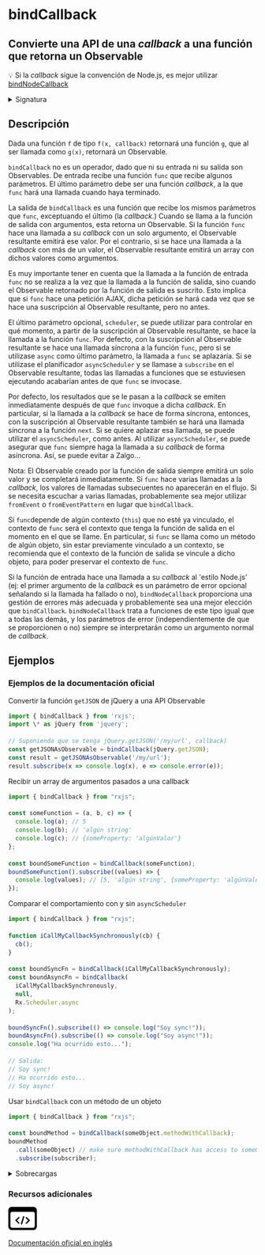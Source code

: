 # bindCallback

## Convierte una API de una _callback_ a una función que retorna un Observable

💡 Si la _callback_ sigue la convención de Node.js, es mejor utilizar [bindNodeCallback](../../../operators/creation/bindNodeCallback/)

<details>

<summary>Signatura</summary>

#### Firma

`bindCallback<T>(callbackFunc: Function, resultSelector?: Function | SchedulerLike, scheduler?: SchedulerLike): (...args: any[]) => Observable<T>`

#### Parámetros

#### Retorna

`(...args: any[]) => Observable<T>`: Una función que returna un Observable que emite los mismos valores que devolvería la _callback_.

</details>

## Descripción

Dada una función `f` de tipo `f(x, callback)` retornará una función `g`, que al ser llamada como `g(x)`, retornará un Observable.

`bindCallback` no es un operador, dado que ni su entrada ni su salida son Observables. De entrada recibe una función `func` que recibe algunos parámetros. El último parámetro debe ser una función _callback_, a la que `func` hará una llamada cuando haya terminado.

La salida de `bindCallback` es una función que recibe los mismos parámetros que `func`, exceptuando el último (la _callback_.) Cuando se llama a la función de salida con argumentos, esta retorna un Observable. Si la función `func` hace una llamada a su _callback_ con un solo argumento, el Observable resultante emitirá ese valor. Por el contrario, si se hace una llamada a la _callback_ con más de un valor, el Observable resultante emitirá un array con dichos valores como argumentos.

Es muy importante tener en cuenta que la llamada a la función de entrada `func` no se realiza a la vez que la llamada a la función de salida, sino cuando el Observable retornado por la función de salida es suscrito. Esto implica que si `func` hace una petición AJAX, dicha petición se hará cada vez que se hace una suscripción al Observable resultante, pero no antes.

El último parámetro opcional, `scheduler`, se puede utilizar para controlar en qué momento, a partir de la suscripción al Observable resultante, se hace la llamada a la función `func`. Por defecto, con la suscripción al Observable resultante se hace una llamada síncrona a la función `func`, pero si se utilizase `async` como último parámetro, la llamada a `func` se aplazaría. Si se utilizase el planificador `asyncScheduler` y se llamase a `subscribe` en el Observable resultante, todas las llamadas a funciones que se estuviesen ejecutando acabarían antes de que `func` se invocase.

Por defecto, los resultados que se le pasan a la _callback_ se emiten inmediatamente después de que `func` invoque a dicha _callback_. En particular, si la llamada a la _callback_ se hace de forma síncrona, entonces, con la suscripción al Observable resultante también se hará una llamada síncrona a la función `next`. Si se quiere aplazar esa llamada, se puede utilizar el `asyncScheduler`, como antes. Al utilizar `asyncScheduler`, se puede asegurar que `func` siempre haga la llamada a su _callback_ de forma asíncrona. Así, se puede evitar a Zalgo...

Nota: El Observable creado por la función de salida siempre emitirá un solo valor y se completará inmediatamente. Si `func` hace varias llamadas a la _callback_, los valores de llamadas subsecuentes no aparecerán en el flujo. Si se necesita escuchar a varias llamadas, probablemente sea mejor utilizar `fromEvent` o `fromEventPattern` en lugar que `bindCallback`.

Si `func`depende de algún contexto (`this`) que no esté ya vinculado, el contexto de `func` será el contexto que tenga la función de salida en el momento en el que se llame. En particular, si `func` se llama como un método de algún objeto, sin estar previamente vinculado a un contexto, se recomienda que el contexto de la función de salida se vincule a dicho objeto, para poder preservar el contexto de `func`.

Si la función de entrada hace una llamada a su _callback_ al 'estilo Node.js' (ej: el primer argumento de la _callback_ es un parámetro de error opcional señalando si la llamada ha fallado o no), `bindNodeCallback` proporciona una gestión de errores más adecuada y probablemente sea una mejor elección que `bindCallback`. `bindNodeCallback` trata a funciones de este tipo igual que a todas las demás, y los parámetros de error (independientemente de que se proporcionen o no) siempre se interpretarán como un argumento normal de _callback_.

## Ejemplos

### Ejemplos de la documentación oficial

Convertir la función `getJSON` de jQuery a una API Observable

```javascript
import { bindCallback } from 'rxjs';
import \* as jQuery from 'jquery';

// Suponiendo que se tenga jQuery.getJSON('/my/url', callback)
const getJSONAsObservable = bindCallback(jQuery.getJSON);
const result = getJSONAsObservable('/my/url');
result.subscribe(x => console.log(x), e => console.error(e));
```

Recibir un array de argumentos pasados a una callback

```javascript
import { bindCallback } from "rxjs";

const someFunction = (a, b, c) => {
  console.log(a); // 5
  console.log(b); // 'algún string'
  console.log(c); // {someProperty: 'algúnValor'}
};

const boundSomeFunction = bindCallback(someFunction);
boundSomeFunction().subscribe((values) => {
  console.log(values); // [5, 'algún string', {someProperty: 'algúnValor'}]
});
```

Comparar el comportamiento con y sin `asyncScheduler`

```javascript
import { bindCallback } from "rxjs";

function iCallMyCallbackSynchronously(cb) {
  cb();
}

const boundSyncFn = bindCallback(iCallMyCallbackSynchronously);
const boundAsyncFn = bindCallback(
  iCallMyCallbackSynchronously,
  null,
  Rx.Scheduler.async
);

boundSyncFn().subscribe(() => console.log("Soy sync!"));
boundAsyncFn().subscribe(() => console.log("Soy async!"));
console.log("Ha ocurrido esto...");

// Salida:
// Soy sync!
// Ha ocurrido esto...
// Soy async!
```

Usar `bindCallback` con un método de un objeto

```javascript
import { bindCallback } from "rxjs";

const boundMethod = bindCallback(someObject.methodWithCallback);
boundMethod
  .call(someObject) // make sure methodWithCallback has access to someObject
  .subscribe(subscriber);
```

<details>

<summary>Sobrecargas</summary>

#### Firma

`bindCallback(callbackFunc: Function, resultSelector: Function, scheduler?: SchedulerLike): (...args: any[]) => Observable<any>`

#### Parámetros

#### Retorna

`(...args: any[]) => Observable<any>`

#### Firma

`bindCallback(callbackFunc: (callback: (res1: R1, res2: R2, res3: R3, res4: R4, ...args: any[]) => any) => any, scheduler?: SchedulerLike): () => Observable<any[]>`

#### Parámetros

#### Retorna

`() => Observable<any[]>`

#### Firma

`bindCallback(callbackFunc: (callback: (res1: R1, res2: R2, res3: R3) => any) => any, scheduler?: SchedulerLike): () => Observable<[R1, R2, R3]>`

#### Parámetros

#### Retorna

`() => Observable<[R1, R2, R3]>`

#### Firma

`bindCallback(callbackFunc: (callback: (res1: R1, res2: R2) => any) => any, scheduler?: SchedulerLike): () => Observable<[R1, R2]>`

#### Parámetros

#### Retorna

`() => Observable<[R1, R2]>`

#### Firma

`bindCallback(callbackFunc: (callback: (res1: R1) => any) => any, scheduler?: SchedulerLike): () => Observable<R1>`

#### Parámetros

#### Retorna

`() => Observable<R1>`

#### Firma

`bindCallback(callbackFunc: (callback: () => any) => any, scheduler?: SchedulerLike): () => Observable<void>`

#### Parámetros

#### Retorna

`() => Observable<void>`

#### Firma

`bindCallback(callbackFunc: (arg1: A1, callback: (res1: R1, res2: R2, res3: R3, res4: R4, ...args: any[]) => any) => any, scheduler?: SchedulerLike): (arg1: A1) => Observable<any[]>`

#### Parámetros

#### Retorna

`(arg1: A1) => Observable<any[]>`

#### Firma

`bindCallback(callbackFunc: (arg1: A1, callback: (res1: R1, res2: R2, res3: R3) => any) => any, scheduler?: SchedulerLike): (arg1: A1) => Observable<[R1, R2, R3]>`

#### Parámetros

#### Retorna

`(arg1: A1) => Observable<[R1, R2, R3]>`

#### Firma

`bindCallback(callbackFunc: (arg1: A1, callback: (res1: R1, res2: R2) => any) => any, scheduler?: SchedulerLike): (arg1: A1) => Observable<[R1, R2]>`

#### Parámetros

#### Retorna

`(arg1: A1) => Observable<[R1, R2]>`

#### Firma

`bindCallback(callbackFunc: (arg1: A1, callback: (res1: R1) => any) => any, scheduler?: SchedulerLike): (arg1: A1) => Observable<R1>`

#### Parámetros

#### Retorna

`(arg1: A1) => Observable<R1>`

#### Firma

`bindCallback(callbackFunc: (arg1: A1, callback: () => any) => any, scheduler?: SchedulerLike): (arg1: A1) => Observable<void>`

#### Parámetros

#### Retorna

`(arg1: A1) => Observable<void>`

#### Firma

`bindCallback(callbackFunc: (arg1: A1, arg2: A2, callback: (res1: R1, res2: R2, res3: R3, res4: R4, ...args: any[]) => any) => any, scheduler?: SchedulerLike): (arg1: A1, arg2: A2) => Observable<any[]>`

#### Parámetros

#### Retorna

`(arg1: A1, arg2: A2) => Observable<any[]>`

#### Firma

`bindCallback(callbackFunc: (arg1: A1, arg2: A2, callback: (res1: R1, res2: R2, res3: R3) => any) => any, scheduler?: SchedulerLike): (arg1: A1, arg2: A2) => Observable<[R1, R2, R3]>`

#### Parámetros

#### Retorna

`(arg1: A1, arg2: A2) => Observable<[R1, R2, R3]>`

#### Firma

`bindCallback(callbackFunc: (arg1: A1, arg2: A2, callback: (res1: R1, res2: R2) => any) => any, scheduler?: SchedulerLike): (arg1: A1, arg2: A2) => Observable<[R1, R2]>`

#### Parámetros

#### Retorna

`(arg1: A1, arg2: A2) => Observable<[R1, R2]>`

#### Firma

`bindCallback(callbackFunc: (arg1: A1, arg2: A2, callback: (res1: R1) => any) => any, scheduler?: SchedulerLike): (arg1: A1, arg2: A2) => Observable<R1>`

#### Parámetros

#### Retorna

`(arg1: A1, arg2: A2) => Observable<R1>`

#### Firma

`bindCallback(callbackFunc: (arg1: A1, arg2: A2, callback: () => any) => any, scheduler?: SchedulerLike): (arg1: A1, arg2: A2) => Observable<void>`

#### Parámetros

#### Retorna

`(arg1: A1, arg2: A2) => Observable<void>`

#### Firma

`bindCallback(callbackFunc: (arg1: A1, arg2: A2, arg3: A3, callback: (res1: R1, res2: R2, res3: R3, res4: R4, ...args: any[]) => any) => any, scheduler?: SchedulerLike): (arg1: A1, arg2: A2, arg3: A3) => Observable<any[]>`

#### Parámetros

#### Retorna

`(arg1: A1, arg2: A2, arg3: A3) => Observable<any[]>`

#### Firma

`bindCallback(callbackFunc: (arg1: A1, arg2: A2, arg3: A3, callback: (res1: R1, res2: R2, res3: R3) => any) => any, scheduler?: SchedulerLike): (arg1: A1, arg2: A2, arg3: A3) => Observable<[R1, R2, R3]>`

#### Parámetros

#### Retorna

`(arg1: A1, arg2: A2, arg3: A3) => Observable<[R1, R2, R3]>`

#### Firma

`bindCallback(callbackFunc: (arg1: A1, arg2: A2, arg3: A3, callback: (res1: R1, res2: R2) => any) => any, scheduler?: SchedulerLike): (arg1: A1, arg2: A2, arg3: A3) => Observable<[R1, R2]>`

#### Parámetros

#### Retorna

`(arg1: A1, arg2: A2, arg3: A3) => Observable<[R1, R2]>`

#### Firma

`bindCallback(callbackFunc: (arg1: A1, arg2: A2, arg3: A3, callback: (res1: R1) => any) => any, scheduler?: SchedulerLike): (arg1: A1, arg2: A2, arg3: A3) => Observable<R1>`

#### Parámetros

#### Retorna

`(arg1: A1, arg2: A2, arg3: A3) => Observable<R1>`

#### Firma

`bindCallback(callbackFunc: (arg1: A1, arg2: A2, arg3: A3, callback: () => any) => any, scheduler?: SchedulerLike): (arg1: A1, arg2: A2, arg3: A3) => Observable<void>`

#### Parámetros

#### Retorna

`(arg1: A1, arg2: A2, arg3: A3) => Observable<void>`

#### Firma

`bindCallback(callbackFunc: (arg1: A1, arg2: A2, arg3: A3, arg4: A4, callback: (res1: R1, res2: R2, res3: R3, res4: R4, ...args: any[]) => any) => any, scheduler?: SchedulerLike): (arg1: A1, arg2: A2, arg3: A3, arg4: A4) => Observable<any[]>`

#### Parámetros

#### Retorna

`(arg1: A1, arg2: A2, arg3: A3, arg4: A4) => Observable<any[]>`

#### Firma

`bindCallback(callbackFunc: (arg1: A1, arg2: A2, arg3: A3, arg4: A4, callback: (res1: R1, res2: R2, res3: R3) => any) => any, scheduler?: SchedulerLike): (arg1: A1, arg2: A2, arg3: A3, arg4: A4) => Observable<[R1, R2, R3]>`

#### Parámetros

#### Retorna

`(arg1: A1, arg2: A2, arg3: A3, arg4: A4) => Observable<[R1, R2, R3]>`

#### Firma

`bindCallback(callbackFunc: (arg1: A1, arg2: A2, arg3: A3, arg4: A4, callback: (res1: R1, res2: R2) => any) => any, scheduler?: SchedulerLike): (arg1: A1, arg2: A2, arg3: A3, arg4: A4) => Observable<[R1, R2]>`

#### Parámetros

#### Retorna

`(arg1: A1, arg2: A2, arg3: A3, arg4: A4) => Observable<[R1, R2]>`

#### Firma

`bindCallback(callbackFunc: (arg1: A1, arg2: A2, arg3: A3, arg4: A4, callback: (res1: R1) => any) => any, scheduler?: SchedulerLike): (arg1: A1, arg2: A2, arg3: A3, arg4: A4) => Observable<R1>`

#### Parámetros

#### Retorna

`(arg1: A1, arg2: A2, arg3: A3, arg4: A4) => Observable<R1>`

#### Firma

`bindCallback(callbackFunc: (arg1: A1, arg2: A2, arg3: A3, arg4: A4, callback: () => any) => any, scheduler?: SchedulerLike): (arg1: A1, arg2: A2, arg3: A3, arg4: A4) => Observable<void>`

#### Parámetros

#### Retorna

`(arg1: A1, arg2: A2, arg3: A3, arg4: A4) => Observable<void>`

#### Firma

`bindCallback(callbackFunc: (arg1: A1, arg2: A2, arg3: A3, arg4: A4, arg5: A5, callback: (res1: R1, res2: R2, res3: R3, res4: R4, ...args: any[]) => any) => any, scheduler?: SchedulerLike): (arg1: A1, arg2: A2, arg3: A3, arg4: A4, arg5: A5) => Observable<any[]>`

#### Parámetros

#### Retorna

`(arg1: A1, arg2: A2, arg3: A3, arg4: A4, arg5: A5) => Observable<any[]>`

#### Firma

`bindCallback(callbackFunc: (arg1: A1, arg2: A2, arg3: A3, arg4: A4, arg5: A5, callback: (res1: R1, res2: R2, res3: R3) => any) => any, scheduler?: SchedulerLike): (arg1: A1, arg2: A2, arg3: A3, arg4: A4, arg5: A5) => Observable<[R1, R2, R3]>`

#### Parámetros

#### Retorna

`(arg1: A1, arg2: A2, arg3: A3, arg4: A4, arg5: A5) => Observable<[R1, R2, R3]>`

#### Firma

`bindCallback(callbackFunc: (arg1: A1, arg2: A2, arg3: A3, arg4: A4, arg5: A5, callback: (res1: R1, res2: R2) => any) => any, scheduler?: SchedulerLike): (arg1: A1, arg2: A2, arg3: A3, arg4: A4, arg5: A5) => Observable<[R1, R2]>`

#### Parámetros

#### Retorna

`(arg1: A1, arg2: A2, arg3: A3, arg4: A4, arg5: A5) => Observable<[R1, R2]>`

#### Firma

`bindCallback(callbackFunc: (arg1: A1, arg2: A2, arg3: A3, arg4: A4, arg5: A5, callback: (res1: R1) => any) => any, scheduler?: SchedulerLike): (arg1: A1, arg2: A2, arg3: A3, arg4: A4, arg5: A5) => Observable<R1>`

#### Parámetros

#### Retorna

`(arg1: A1, arg2: A2, arg3: A3, arg4: A4, arg5: A5) => Observable<R1>`

#### Firma

`bindCallback(callbackFunc: (arg1: A1, arg2: A2, arg3: A3, arg4: A4, arg5: A5, callback: () => any) => any, scheduler?: SchedulerLike): (arg1: A1, arg2: A2, arg3: A3, arg4: A4, arg5: A5) => Observable<void>`

#### Parámetros

#### Retorna

`(arg1: A1, arg2: A2, arg3: A3, arg4: A4, arg5: A5) => Observable<void>`

#### Firma

`bindCallback(callbackFunc: (...args: (A | ((result: R) => any))[]) => any, scheduler?: SchedulerLike): (...args: A[]) => Observable<R>`

#### Parámetros

#### Retorna

`(...args: A[]) => Observable<R>`

#### Firma

`bindCallback(callbackFunc: (...args: (A | ((...results: R[]) => any))[]) => any, scheduler?: SchedulerLike): (...args: A[]) => Observable<R[]>`

#### Parámetros

#### Retorna

`(...args: A[]) => Observable<R[]>`

#### Firma

`bindCallback(callbackFunc: Function, scheduler?: SchedulerLike): (...args: any[]) => Observable<any>`

#### Parámetros

#### Retorna

`(...args: any[]) => Observable<any>`

</details>

### Recursos adicionales

[![Source code](assets/icons/source-code.png)](https://github.com/ReactiveX/rxjs/blob/master/src/internal/observable/bindCallback.ts)

[Documentación oficial en inglés](https://rxjs.dev/api/index/function/bindCallback)
